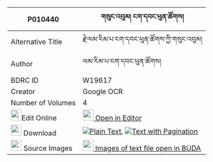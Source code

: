 |P010440|གསུང་འབུམ། ངག་དབང་ཕུན་ཚོགས། 
| --- | --- 
|Alternative Title |རྗེ་ལམ་རིམ་པ་ངག་དབང་ཕུན་ཚོགས་ཀྱི་གསུང་འབུམ།
|Author| ལམ་རིམ་པ་ངག་དབང་ཕུན་ཚོགས།
|BDRC ID | W19617
|Creator | Google OCR
|Number of Volumes| 4
|<img width="25" src="https://img.icons8.com/color/25/000000/edit-property.png">Edit Online| [<img width="25" src="https://avatars.githubusercontent.com/u/45091458?s=200&v=4"> Open in Editor](http://editor.openpecha.org/P010440)
|<img width="25" src="https://img.icons8.com/fluent/48/000000/download-2.png"/>  Download | [![](https://img.icons8.com/color/20/000000/txt.png)Plain Text](https://github.com/Openpecha/P010440/releases/download/v1/sungbum_ngawang_puntsok_plain_P010440.zip), [![](https://img.icons8.com/color/20/000000/txt.png)Text with Pagination](https://github.com/Openpecha/P010440/releases/download/v1/sungbum_ngawang_puntsok_pages_P010440.zip)
|<img width="25" src="https://img.icons8.com/plasticine/100/000000/pictures-folder.png"/>  Source Images | [<img width="25" src="https://library.bdrc.io/icons/BUDA-small.svg"> Images of text file open in BUDA](https://library.bdrc.io/show/bdr:W19617)